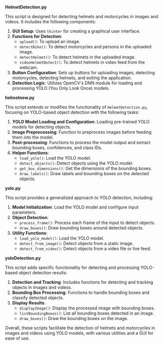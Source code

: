  **HelmetDetection.py**

This script is designed for detecting helmets and motorcycles in images and videos. It includes the following components:

1. **GUI Setup**: Uses `tkinter` for creating a graphical user interface.
2. **Functions for Detection**:
   - `upload()`: To upload an image.
   - `detectBike()`: To detect motorcycles and persons in the uploaded image.
   - `detectHelmet()`: To detect helmets in the uploaded image.
   - `videoHelmetDetect()`: To detect helmets in video feed from the webcam.
3. **Button Configuration**: Sets up buttons for uploading images, detecting motorcycles, detecting helmets, and exiting the application.
4. **Detection Logic**: Utilizes OpenCV's DNN module for loading and processing YOLO (You Only Look Once) models.

**helmetnew.py**

This script extends or modifies the functionality of `HelmetDetection.py`, focusing on YOLO-based object detection with the following tasks:

1. **YOLO Model Loading and Configuration**: Loading pre-trained YOLO models for detecting objects.
2. **Image Preprocessing**: Function to preprocess images before feeding them into the model.
3. **Post-processing**: Functions to process the model output and extract bounding boxes, confidences, and class IDs.
4. **Helper Functions**:
   - `load_yolo()`: Load the YOLO model.
   - `detect_objects()`: Detect objects using the YOLO model.
   - `get_box_dimensions()`: Get the dimensions of the bounding boxes.
   - `draw_labels()`: Draw labels and bounding boxes on the detected objects.

**yolo.py**

This script provides a generalized approach to YOLO detection, including:

1. **Model Initialization**: Load the YOLO model and configure input parameters.
2. **Object Detection**:
   - `process_frame()`: Process each frame of the input to detect objects.
   - `draw_boxes()`: Draw bounding boxes around detected objects.
3. **Utility Functions**:
   - `load_yolo_model()`: Load the YOLO model.
   - `detect_from_image()`: Detect objects from a static image.
   - `detect_from_video()`: Detect objects from a video file or live feed.

**yoloDetection.py**

This script adds specific functionality for detecting and processing YOLO-based object detection results:

1. **Detection and Tracking**: Includes functions for detecting and tracking objects in images and videos.
2. **Bounding Box Processing**: Functions to handle bounding boxes and classify detected objects.
3. **Display Results**:
   - `displayImage()`: Display the processed image with bounding boxes.
   - `listBoundingBoxes()`: List all bounding boxes detected in an image.
   - `draw_boxes()`: Draw the bounding boxes on the image.

Overall, these scripts facilitate the detection of helmets and motorcycles in images and videos using YOLO models, with various utilities and a GUI for ease of use.
